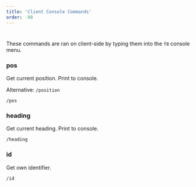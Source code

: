 ```yaml
---
title: 'Client Console Commands'
order: -98
---
```


# 

These commands are ran on client-side by typing them into the `f8` console menu.

### pos

Get current position. Print to console.

Alternative: `/position`



```
/pos
```



### heading

Get current heading. Print to console.



```
/heading
```



### id

Get own identifier.



```
/id
```


